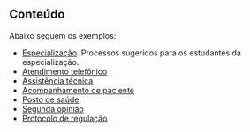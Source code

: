 ## Conteúdo

Abaixo seguem os exemplos:

- [Especialização](especializacao). Processos sugeridos para os estudantes da especialização.
- [Atendimento telefônico](atendimento-telefonico)
- [Assistência técnica](reparo-impressora)
- [Acompanhamento de paciente](paciente-acompanhamento)
- [Posto de saúde](posto-saude)
- [Segunda opinião](segunda-opinial)
- [Protocolo de regulação](protocolo-regulacao)
